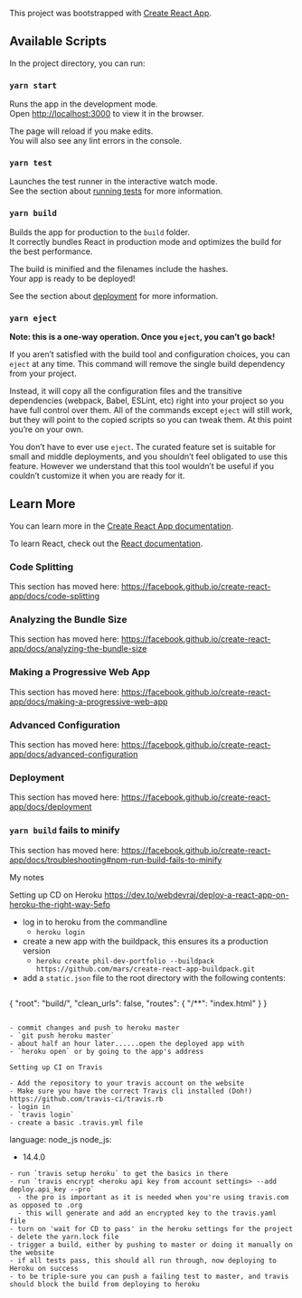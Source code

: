 This project was bootstrapped with [Create React App](https://github.com/facebook/create-react-app).

## Available Scripts

In the project directory, you can run:

### `yarn start`

Runs the app in the development mode.<br />
Open [http://localhost:3000](http://localhost:3000) to view it in the browser.

The page will reload if you make edits.<br />
You will also see any lint errors in the console.

### `yarn test`

Launches the test runner in the interactive watch mode.<br />
See the section about [running tests](https://facebook.github.io/create-react-app/docs/running-tests) for more information.

### `yarn build`

Builds the app for production to the `build` folder.<br />
It correctly bundles React in production mode and optimizes the build for the best performance.

The build is minified and the filenames include the hashes.<br />
Your app is ready to be deployed!

See the section about [deployment](https://facebook.github.io/create-react-app/docs/deployment) for more information.

### `yarn eject`

**Note: this is a one-way operation. Once you `eject`, you can’t go back!**

If you aren’t satisfied with the build tool and configuration choices, you can `eject` at any time. This command will remove the single build dependency from your project.

Instead, it will copy all the configuration files and the transitive dependencies (webpack, Babel, ESLint, etc) right into your project so you have full control over them. All of the commands except `eject` will still work, but they will point to the copied scripts so you can tweak them. At this point you’re on your own.

You don’t have to ever use `eject`. The curated feature set is suitable for small and middle deployments, and you shouldn’t feel obligated to use this feature. However we understand that this tool wouldn’t be useful if you couldn’t customize it when you are ready for it.

## Learn More

You can learn more in the [Create React App documentation](https://facebook.github.io/create-react-app/docs/getting-started).

To learn React, check out the [React documentation](https://reactjs.org/).

### Code Splitting

This section has moved here: https://facebook.github.io/create-react-app/docs/code-splitting

### Analyzing the Bundle Size

This section has moved here: https://facebook.github.io/create-react-app/docs/analyzing-the-bundle-size

### Making a Progressive Web App

This section has moved here: https://facebook.github.io/create-react-app/docs/making-a-progressive-web-app

### Advanced Configuration

This section has moved here: https://facebook.github.io/create-react-app/docs/advanced-configuration

### Deployment

This section has moved here: https://facebook.github.io/create-react-app/docs/deployment

### `yarn build` fails to minify

This section has moved here: https://facebook.github.io/create-react-app/docs/troubleshooting#npm-run-build-fails-to-minify

My notes

Setting up CD on Heroku
https://dev.to/webdevraj/deploy-a-react-app-on-heroku-the-right-way-5efo

- log in to heroku from the commandline
  - `heroku login`
- create a new app with the buildpack, this ensures its a production version
  - `heroku create phil-dev-portfolio --buildpack https://github.com/mars/create-react-app-buildpack.git`
- add a `static.json` file to the root directory with the following contents:
  ```json
{
"root": "build/",
  "clean_urls": false,
  "routes": {
    "/**": "index.html"
  }
}
  ```

- commit changes and push to heroku master
  - `git push heroku master`
- about half an hour later......open the deployed app with
  - `heroku open` or by going to the app's address

Setting up CI on Travis

- Add the repository to your travis account on the website
- Make sure you have the correct Travis cli installed (Doh!) https://github.com/travis-ci/travis.rb
- login in
  - `travis login`
- create a basic .travis.yml file
```
language: node_js
node_js:
- 14.4.0
```
- run `travis setup heroku` to get the basics in there
- run `travis encrypt <heroku api key from account settings> --add deploy.api_key --pro`
  - the pro is important as it is needed when you're using travis.com as opposed to .org
  - this will generate and add an encrypted key to the travis.yaml file
- turn on 'wait for CD to pass' in the heroku settings for the project
- delete the yarn.lock file
- trigger a build, either by pushing to master or doing it manually on the website
- if all tests pass, this should all run through, now deploying to Heroku on success
- to be triple-sure you can push a failing test to master, and travis should block the build from deploying to heroku